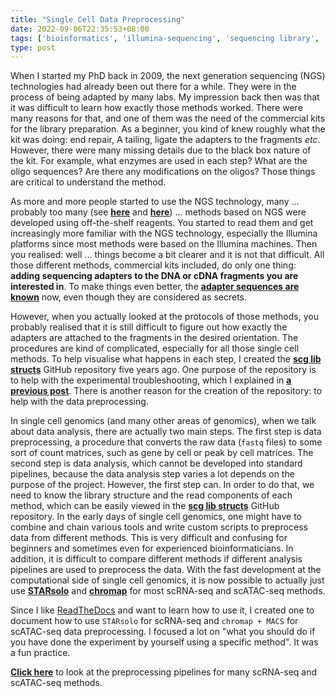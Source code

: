 ```yaml
---
title: "Single Cell Data Preprocessing"
date: 2022-09-06T22:35:53+08:00
tags: ['bioinformatics', 'illumina-sequencing', 'sequencing library', 'single cell genomics', 'preprocessing']
type: post
---
```


When I started my PhD back in 2009, the next generation sequencing (NGS) technologies had already been out there for a while. They were in the process of being adapted by many labs. My impression back then was that it was difficult to learn how exactly those methods worked. There were many reasons for that, and one of them was the need of the commercial kits for the library preparation. As a beginner, you kind of knew roughly what the kit was doing: end repair, A tailing, ligate the adapters to the fragments _etc_. However, there were many missing details due to the black box nature of the kit. For example, what enzymes are used in each step? What are the oligo sequences? Are there any modifications on the oligos? Those things are critical to understand the method.

As more and more people started to use the NGS technology, many ... probably too many (see [__here__](https://www.nature.com/articles/nmeth.4558/) and [__here__](https://liorpachter.wordpress.com/seq/)) ... methods based on NGS were developed using off-the-shelf reagents. You started to read them and get increasingly more familiar with the NGS technology, especially the Illumina platforms since most methods were based on the Illumina machines. Then you realised: well ... things become a bit clearer and it is not that difficult. All those different methods, commercial kits included, do only one thing: __adding sequencing adapters to the DNA or cDNA fragments you are interested in__. To make things even better, the [__adapter sequences are known__](https://support.illumina.com/downloads/illumina-adapter-sequences-document-1000000002694.html) now, even though they are considered as secrets. 

However, when you actually looked at the protocols of those methods, you probably realised that it is still difficult to figure out how exactly the adapters are attached to the fragments in the desired orientation. The procedures are kind of complicated, especially for all those single cell methods. To help visualise what happens in each step, I created the [__scg lib structs__](https://github.com/Teichlab/scg_lib_structs) GitHub repository five years ago. One purpose of the repository is to help with the experimental troubleshooting, which I explained in [__a previous post__](/posts/2018-07-13-project-scg-lib-structs/). There is another reason for the creation of the repository: to help with the data preprocessing.

In single cell genomics (and many other areas of genomics), when we talk about data analysis, there are actually two main steps. The first step is data preprocessing, a procedure that converts the raw data (`fastq` files) to some sort of count matrices, such as gene by cell or peak by cell matrices. The second step is data analysis, which cannot be developed into standard pipelines, because the data analysis step varies a lot depends on the purpose of the project. However, the first step can. In order to do that, we need to know the library structure and the read components of each method, which can be easily viewed in the [__scg lib structs__](https://github.com/Teichlab/scg_lib_structs) GitHub repository. In the early days of single cell genomics, one might have to combine and chain various tools and write custom scripts to preprocess data from different methods. This is very difficult and confusing for beginners and sometimes even for experienced bioinformaticians. In addition, it is difficult to compare different methods if different analysis pipelines are used to preprocess the data. With the fast development at the computational side of single cell genomics, it is now possible to actually just use [__STARsolo__](https://www.biorxiv.org/content/10.1101/2021.05.05.442755v1) and [__chromap__](https://www.nature.com/articles/s41467-021-26865-w) for most scRNA-seq and scATAC-seq methods.

Since I like [ReadTheDocs](https://readthedocs.org) and want to learn how to use it, I created one to document how to use `STARsolo` for scRNA-seq and `chromap + MACS` for scATAC-seq data preprocessing. I focused a lot on "what you should do if you have done the experiment by yourself using a specific method". It was a fun practice.

[__Click here__](https://scg-lib-structs.readthedocs.io/en/latest/) to look at the preprocessing pipelines for many scRNA-seq and scATAC-seq methods.